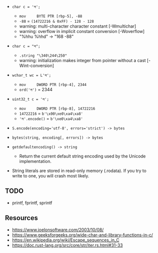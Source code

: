 - `char c = 'न';`
    - `mov     BYTE PTR [rbp-5], -88`
    - `-88` = `(14722216 & 0xFF) - 128 - 128`
    - warning: multi-character character constant [-Wmultichar]
    - warning: overflow in implicit constant conversion [-Woverflow]
    - "%hhu %hhd" -> "168 -88"

- `char c = "न";`
    - `.string "\340\244\250"`
    - warning: initialization makes integer from pointer without a cast [-Wint-conversion]

- `wchar_t wc = L'न';`
    - `mov     DWORD PTR [rbp-4], 2344`
    - `ord('न')` = 2344

- `uint32_t c = 'न';`
    - `mov     DWORD PTR [rbp-8], 14722216`
    - `14722216` = `b'\x00\xe0\xa4\xa8'`
    - `'न'.encode()` = `b'\xe0\xa4\xa8'`

- `S.encode(encoding='utf-8', errors='strict') -> bytes`
- `bytes(string, encoding[, errors]) -> bytes`
- `getdefaultencoding() -> string`
    - Return the current default string encoding used by the Unicode implementation.
- String literals are stored in read-only memory (.rodata). If you try to write to one, you will crash most likely.


## TODO
- printf, fprintf, sprintf


## Resources
- <https://www.joelonsoftware.com/2003/10/08/>
- <https://www.geeksforgeeks.org/wide-char-and-library-functions-in-c/>
- <https://en.wikipedia.org/wiki/Escape_sequences_in_C>
- <https://doc.rust-lang.org/src/core/str/iter.rs.html#31-33>
